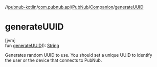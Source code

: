 //[pubnub-kotlin](../../../../index.md)/[com.pubnub.api](../../index.md)/[PubNub](../index.md)/[Companion](index.md)/[generateUUID](generate-u-u-i-d.md)

# generateUUID

[jvm]\
fun [generateUUID](generate-u-u-i-d.md)(): [String](https://kotlinlang.org/api/latest/jvm/stdlib/kotlin/-string/index.html)

Generates random UUID to use. You should set a unique UUID to identify the user or the device that connects to PubNub.
